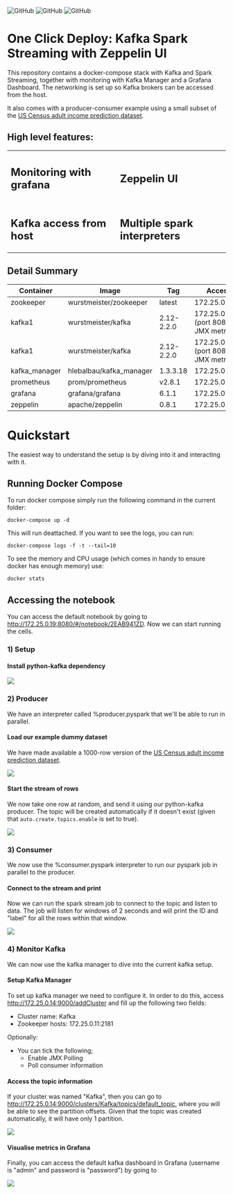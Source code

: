 ![GitHub](https://img.shields.io/badge/Release-PROD-green.svg)
![GitHub](https://img.shields.io/badge/Version-0.0.1-lightgrey.svg)
![GitHub](https://img.shields.io/badge/License-MIT-blue.svg)

# One Click Deploy: Kafka Spark Streaming with Zeppelin UI

This repository contains a docker-compose stack with Kafka and Spark Streaming, together with monitoring with Kafka Manager and a Grafana Dashboard. The networking is set up so Kafka brokers can be accessed from the host.

It also comes with a producer-consumer example using a small subset of the [US Census adult income prediction dataset](https://www.kaggle.com/johnolafenwa/us-census-data).

## High level features:

<table>
<tr>
<td style="width: 50%">
<h2>Monitoring with grafana</h2>
<img src="images/grafanakafka.jpg" alt="">
</td>
<td>
<h2>Zeppelin UI</h2>
<img src="images/zeppelin-2.jpg" alt="">
</td>
</tr>
<td style="width: 50%">
<h2>Kafka access from host</h2>
<img src="images/console.jpg" alt="">
</td>
<td style="width: 50%">
<h2>Multiple spark interpreters</h2>
<img src="images/sparkui.jpg" alt="">
</td>
</table>

## Detail Summary

| Container | Image | Tag | Accessible | 
|-|-|-|-|
| zookeeper | wurstmeister/zookeeper | latest | 172.25.0.11:2181 |
| kafka1 | wurstmeister/kafka | 2.12-2.2.0 | 172.25.0.12:9092 (port 8080 for JMX metrics) |
| kafka1 | wurstmeister/kafka | 2.12-2.2.0 | 172.25.0.13:9092 (port 8080 for JMX metrics) |
| kafka_manager | hlebalbau/kafka_manager | 1.3.3.18 | 172.25.0.14:9000 |
| prometheus | prom/prometheus | v2.8.1 | 172.25.0.15:9000 |
| grafana | grafana/grafana | 6.1.1 | 172.25.0.16:3000 |
| zeppelin | apache/zeppelin | 0.8.1 | 172.25.0.19:8080 |

# Quickstart

The easiest way to understand the setup is by diving into it and interacting with it.

## Running Docker Compose

To run docker compose simply run the following command in the current folder:

```
docker-compose up -d
```

This will run deattached. If you want to see the logs, you can run:

```
docker-compose logs -f -t --tail=10
```

To see the memory and CPU usage (which comes in handy to ensure docker has enough memory) use:

```
docker stats
```

## Accessing the notebook

You can access the default notebook by going to http://172.25.0.19:8080/#/notebook/2EAB941ZD. Now we can start running the cells.

### 1) Setup

#### Install python-kafka dependency

![](images/zeppelin-1.jpg)

### 2) Producer

We have an interpreter called %producer.pyspark that we'll be able to run in parallel.

#### Load our example dummy dataset

We have made available a 1000-row version of the [US Census adult income prediction dataset](https://www.kaggle.com/johnolafenwa/us-census-data).

![](images/zeppelin-2.jpg)

#### Start the stream of rows

We now take one row at random, and send it using our python-kafka producer. The topic will be created automatically if it doesn't exist (given that `auto.create.topics.enable` is set to true).

![](images/zeppelin-3.jpg)

### 3) Consumer

We now use the %consumer.pyspark interpreter to run our pyspark job in parallel to the producer.

#### Connect to the stream and print

Now we can run the spark stream job to connect to the topic and listen to data. The job will listen for windows of 2 seconds and will print the ID and "label" for all the rows within that window.

![](images/zeppelin-4.jpg)

### 4) Monitor Kafka

We can now use the kafka manager to dive into the current kafka setup.

#### Setup Kafka Manager

To set up kafka manager we need to configure it. In order to do this, access http://172.25.0.14:9000/addCluster and fill up the following two fields:

* Cluster name: Kafka
* Zookeeper hosts: 172.25.0.11:2181

Optionally:
* You can tick the following;
    * Enable JMX Polling
    * Poll consumer information

#### Access the topic information

If your cluster was named "Kafka", then you can go to http://172.25.0.14:9000/clusters/Kafka/topics/default_topic, where you will be able to see the partition offsets. Given that the topic was created automatically, it will have only 1 partition.

![](images/zeppelin-4.jpg)

#### Visualise metrics in Grafana

Finally, you can access the default kafka dashboard in Grafana (username is "admin" and password is "password") by going to 

![](images/grafanakafka.jpg)




